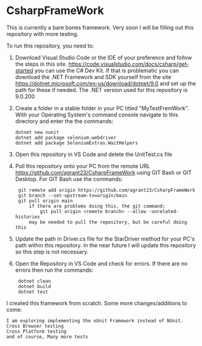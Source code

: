 # CsharpFrameWork

This is currently a bare bones framework. Very soon I will be filling out this repository with more testing.

To run this repository, you need to: 
1. Download Visual Studio Code or the IDE of your preference and follow the steps in this
   site. 
    https://code.visualstudio.com/docs/csharp/get-started
    you can use the C# Dev Kit. If that is problematic you can download the .NET Framework and SDK yourself from the site
    https://dotnet.microsoft.com/en-us/download/dotnet/9.0 and set up the path for these if needed. 
    The .NET version used for this repository is 9.0.200
2.  Create a folder in a stable folder in your PC titled "MyTestFremWork". With your Operating System's command console navigate to this directory and enter the the commands:

        dotnet new nunit
        dotnet add package selenium.webdriver
        dotnet add package SeleniumExtras.WaitHelpers
    
3. Open this repository in VS Code and delete the UnitTest.cs file
4. Pull this repository onto your PC from the remote URL 
    https://github.com/agrant23/CsharpFrameWork using GIT Bash or GIT Desktop. 
    For GIT Bash use the commands:

        git remote add origin https://github.com/agrant23/CsharpFrameWork
        git branch --set-upstream-to=origin/main
        git pull origin main
            if there are problems doing this, the git command:
                git pull origin <remote branch> --allow -unrelated-histories
            may be needed to pull the repository, but be careful doing this
5. Update the path in Driver.cs file for the StarDriver method for your PC's path within this repository.
        In the near future I will update this repository so this step is not necessary.
6. Open the Repository in VS Code and check for errors. If there are no errors then run the
     commands:

        dotnet clean
        dotnet build
        dotnet test


I created this framework from scratch. Some more changes/additions to come:

    I am exploring implementing the xUnit Framework instead of NUnit.
    Cross Browser testing
    Cross Platform testing
    and of course, Many more tests
